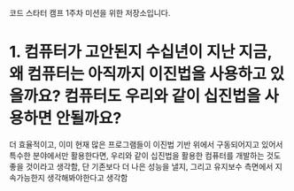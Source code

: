 코드 스타터 캠프 1주차 미션을 위한 저장소입니다.
# 1. 컴퓨터가 고안된지 수십년이 지난 지금, 왜 컴퓨터는 아직까지 이진법을 사용하고 있을까요? 컴퓨터도 우리와 같이 십진법을 사용하면 안될까요?
더 효율적이고, 이미 현재 많은 프로그램들이 이진법 기반 위에서 구동되어지고 있어서
특수한 분야에서만 활용한다면, 우리와 같이 십진법을 활용한 컴퓨터를 개발하는 것도 좋을 것이라고 생각함, 단 기존보다 더 나은 성능을 낼지, 그리고 유지보수 측면에서 지속가능한지 생각해봐야한다고 생각함
